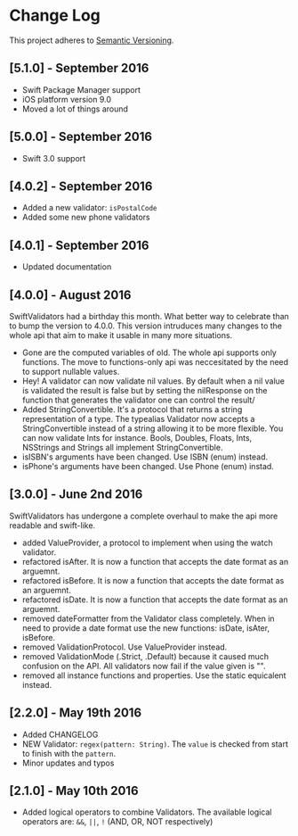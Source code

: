 # Change Log
This project adheres to [Semantic Versioning](http://semver.org/).

## [5.1.0] - September 2016

- Swift Package Manager support
- iOS platform version 9.0
- Moved a lot of things around

## [5.0.0] - September 2016

- Swift 3.0 support

## [4.0.2] - September 2016

- Added a new validator: `isPostalCode`
- Added some new phone validators

## [4.0.1] - September 2016

- Updated documentation

## [4.0.0] - August 2016

SwiftValidators had a birthday this month. What better way to celebrate than to bump the version to 4.0.0. 
This version intruduces many changes to the whole api that aim to make it usable in many more situations.

- Gone are the computed variables of old. The whole api supports only functions. The move to functions-only api was neccesitated by the need to support nullable values.
- Hey! A validator can now validate nil values. By default when a nil value is validated the result is false but by setting the nilResponse on the function that generates the validator one can control the result/
- Added StringConvertible. It's a protocol that returns a string representation of a type. The typealias Validator now accepts a StringConvertible instead of a string allowing it to be more flexible. You can now validate Ints for instance. Bools, Doubles, Floats, Ints, NSStrings and Strings all implement StringConvertible.
- isISBN's arguments have been changed. Use ISBN (enum) instead.
- isPhone's arguments have been changed. Use Phone (enum) instad.


## [3.0.0] - June 2nd 2016

SwiftValidators has undergone a complete overhaul to make the api more readable and swift-like.

- added ValueProvider, a protocol to implement when using the watch validator.
- refactored isAfter. It is now a function that accepts the date format as an arguemnt.
- refactored isBefore. It is now a function that accepts the date format as an arguemnt.
- refactored isDate. It is now a function that accepts the date format as an arguemnt.
- removed dateFormatter from the Validator class completely. When in need to provide a date format use the new functions: isDate, isAter, isBefore.
- removed ValidationProtocol. Use ValueProvider instead.
- removed ValidationMode (.Strict, .Default) because it caused much confusion on the API. All validators now fail if the value given is "".
- removed all instance functions and properties. Use the static equicalent instead.

## [2.2.0] - May 19th 2016
- Added CHANGELOG
- NEW Validator: `regex(pattern: String)`. The `value` is checked from start to finish with the `pattern`.
- Minor updates and typos


## [2.1.0] - May 10th 2016
- Added logical operators to combine Validators. The available logical operators are: `&&`,  `||`, `!` (AND, OR, NOT respectively)
